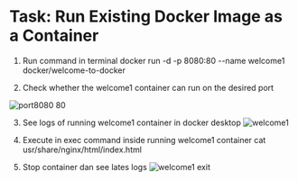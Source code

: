 # Task: Run Existing Docker Image as a Container

1. Run command in terminal docker run -d -p 8080:80 --name welcome1 docker/welcome-to-docker

2. Check whether the welcome1 container can run on the desired port

![port8080 80](https://github.com/ivialvam/learning-docker/assets/97967090/5d2d0c78-c113-4205-b375-6105a1432a12)

3. See logs of running welcome1 container in docker desktop
![welcome1](https://github.com/ivialvam/learning-docker/assets/97967090/7c3863f0-b99b-4869-9943-6faf2fa24d30)

4. Execute in exec command inside running welcome1 container cat usr/share/nginx/html/index.html

5. Stop container dan see lates logs
![welcome1 exit](https://github.com/ivialvam/learning-docker/assets/97967090/5f9e4a83-78b6-4953-a9da-290d1d1e48f9)



